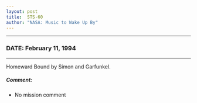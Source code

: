 ```yaml
---
layout: post
title:  STS-60
author: "NASA: Music to Wake Up By"
---
```


----
### DATE: February 11, 1994
----
Homeward Bound by Simon and Garfunkel.

##### Comment:
* No mission comment

